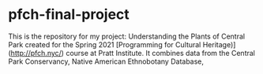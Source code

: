 # pfch-final-project
This is the repository for my project: Understanding the Plants of Central Park created for the Spring 2021 [Programming for Cultural Heritage)] (http://pfch.nyc/) course at Pratt Institute. It combines data from the Central Park Conservancy, Native American Ethnobotany Database, 
